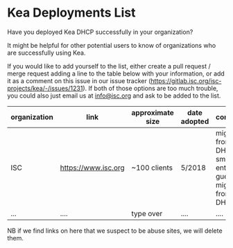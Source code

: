 # Kea Deployments List  

Have you deployed Kea DHCP successfully in your organization?  

It might be helpful for other potential users to know of organizations who are successfully using Kea. 

If you would like to add yourself to the list, either create a pull request / merge request adding a line to the table below with your information, or add it as a comment on this issue in our issue tracker (https://gitlab.isc.org/isc-projects/kea/-/issues/1231). If both of those options are too much trouble, you could also just email us at info@isc.org and ask to be added to the list. 



| organization | link | approximate size | date adopted | comments|
| ------ | ------ | ------ | ------ | ------ |
| ISC | https://www.isc.org | ~100 clients | 5/2018 | migrated from ISC DHCP. small enterprise, guest wifi, migrated from ISC DHCP |
| ... | .... | type over | .... | .... |

NB if we find links on here that we suspect to be abuse sites, we will delete them. 